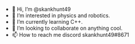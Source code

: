 - 👋 Hi, I’m @skankhunt49
- 👀 I’m interested in physics and robotics.
- 🌱 I’m currently learning C++.
- 💞️ I’m looking to collaborate on anything cool.
- 📫 How to reach me discord skankhunt49#8671

<!---
skankhunt49/skankhunt49 is a ✨ special ✨ repository because its `README.md` (this file) appears on your GitHub profile.
You can click the Preview link to take a look at your changes.
--->
